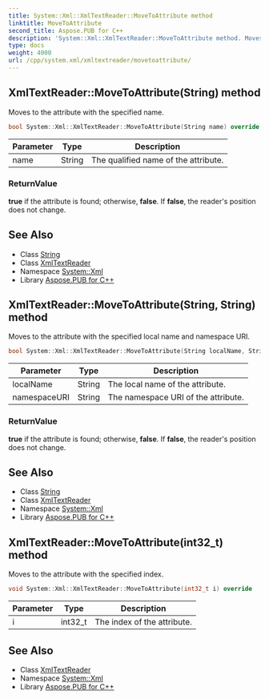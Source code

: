 ```yaml
---
title: System::Xml::XmlTextReader::MoveToAttribute method
linktitle: MoveToAttribute
second_title: Aspose.PUB for C++
description: 'System::Xml::XmlTextReader::MoveToAttribute method. Moves to the attribute with the specified name in C++.'
type: docs
weight: 4000
url: /cpp/system.xml/xmltextreader/movetoattribute/
---
```

## XmlTextReader::MoveToAttribute(String) method


Moves to the attribute with the specified name.

```cpp
bool System::Xml::XmlTextReader::MoveToAttribute(String name) override
```


| Parameter | Type | Description |
| --- | --- | --- |
| name | String | The qualified name of the attribute. |

### ReturnValue

**true** if the attribute is found; otherwise, **false**. If **false**, the reader's position does not change.

## See Also

* Class [String](../../../system/string/)
* Class [XmlTextReader](../)
* Namespace [System::Xml](../../)
* Library [Aspose.PUB for C++](../../../)
## XmlTextReader::MoveToAttribute(String, String) method


Moves to the attribute with the specified local name and namespace URI.

```cpp
bool System::Xml::XmlTextReader::MoveToAttribute(String localName, String namespaceURI) override
```


| Parameter | Type | Description |
| --- | --- | --- |
| localName | String | The local name of the attribute. |
| namespaceURI | String | The namespace URI of the attribute. |

### ReturnValue

**true** if the attribute is found; otherwise, **false**. If **false**, the reader's position does not change.

## See Also

* Class [String](../../../system/string/)
* Class [XmlTextReader](../)
* Namespace [System::Xml](../../)
* Library [Aspose.PUB for C++](../../../)
## XmlTextReader::MoveToAttribute(int32_t) method


Moves to the attribute with the specified index.

```cpp
void System::Xml::XmlTextReader::MoveToAttribute(int32_t i) override
```


| Parameter | Type | Description |
| --- | --- | --- |
| i | int32_t | The index of the attribute. |

## See Also

* Class [XmlTextReader](../)
* Namespace [System::Xml](../../)
* Library [Aspose.PUB for C++](../../../)

